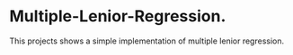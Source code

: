 # Multiple-Lenior-Regression.
This projects shows a simple implementation of multiple lenior regression.

